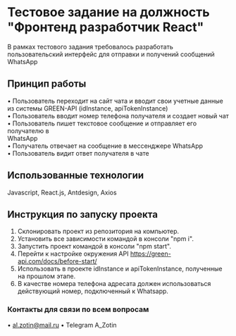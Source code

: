 # Тестовое задание на должность "Фронтенд разработчик React"

В рамках тестового задания требовалось разработать пользовательский интерфейс для
отправки и получений сообщений WhatsApp

## Принцип работы

• Пользователь переходит на сайт чата и вводит свои учетные данные из
системы GREEN-API (idInstance, apiTokenInstance)\
• Пользователь вводит номер телефона получателя и создает новый чат\
• Пользователь пишет текстовое сообщение и отправляет его получателю в\
WhatsApp\
• Получатель отвечает на сообщение в мессенджере WhatsApp\
• Пользователь видит ответ получателя в чате

## Использованные технологии

Javascript, React.js, Antdesign, Axios

## Инструкция по запуску проекта

1. Склонировать проект из репозитория на компьютер.
2. Установить все зависимости командой в консоли "npm i".
3. Запустить проект командой в консоли "npm start".
4. Перейти к настройке окружения API https://green-api.com/docs/before-start/
5. Использовать в проекте idInstance и apiTokenInstance, полученные на прошлом этапе.
6. В качестве номера телефона адресата должен использоваться действующий номер, подключенный к Whatsapp.

### Контакты для связи по всем вопросам

• al.zotin@mail.ru
• Telegram A_Zotin
